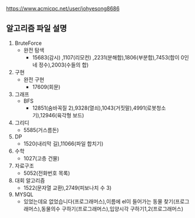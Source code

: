 https://www.acmicpc.net/user/johyesong8686

## 알고리즘 파일 설명

1. BruteForce
   - 완전 탐색 
      - 15683(감시) ,1107(리모컨) ,2231(분해합),1806(부분합),7453(합이 0인 네 정수),2003(수들의 합)
2. 구현
   - 완전 구현
      - 17609(회문)
3. 그래프
   - BFS
      - 12851(숨바꼭질 2),9328(열쇠),1043(거짓말),4991(로봇청소기),12946(육각형 보드)
4. 그리디
      - 5585(거스름돈)
5. DP
      - 1520(내리막 길),11066(파일 합치기)
6. 수학
      - 1027(고층 건물)
7. 자료구조
      - 5052(전화번호 목록)
8. 대회 알고리즘
      - 1522(문자열 교환),2749(피보나치 수 3)
9. MYSQL
      - 있었는데요 없었습니다(프로그래머스),이름에 el이 들어가는 동물 찾기(프로그래머스),동물의수 구하기(프로그래머스),입양시각 구하기1,2(프로그래머스)


       





